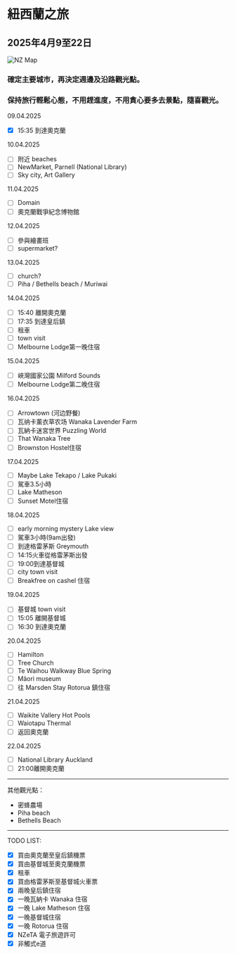 # 紐西蘭之旅

## 2025年4月9至22日

![NZ Map](https://ichef.bbci.co.uk/ace/ws/800/cpsprodpb/D673/production/_128399845_bbcm_new-zealand_country_profile_map_240123.png.webp)

### 確定主要城巿，再決定週邊及沿路觀光點。

### 保持旅行輕鬆心態，不用趕進度，不用貪心要多去景點，隨喜觀光。

09.04.2025
- [x] 15:35 到達奧克蘭

10.04.2025
- [ ] 附近 beaches
- [ ] NewMarket, Parnell (National Library)
- [ ] Sky city, Art Gallery

11.04.2025
- [ ] Domain
- [ ] 奧克蘭戰爭紀念博物館

12.04.2025
- [ ] 參與繪畫班
- [ ] supermarket?

13.04.2025
- [ ] church?
- [ ] Piha / Bethells beach / Muriwai

14.04.2025
- [ ] 15:40 離開奧克蘭
- [ ] 17:35 到達皇后鎮
- [ ] 租車
- [ ] town visit
- [ ] Melbourne Lodge第一晚住宿

15.04.2025
- [ ] 峽灣國家公園 Milford Sounds
- [ ] Melbourne Lodge第二晚住宿

16.04.2025
- [ ] Arrowtown (河边野餐)
- [ ] 瓦纳卡薰衣草农场 Wanaka Lavender Farm
- [ ] 瓦納卡迷宮世界 Puzzling World
- [ ] That Wanaka Tree
- [ ] Brownston Hostel住宿

17.04.2025
- [ ] Maybe Lake Tekapo / Lake Pukaki
- [ ] 駕車3.5小時
- [ ] Lake Matheson
- [ ] Sunset Motel住宿

18.04.2025
- [ ] early morning mystery Lake view
- [ ] 駕車3小時(9am出發)
- [ ] 到達格雷茅斯 Greymouth
- [ ] 14:15火車從格雷茅斯出發
- [ ] 19:00到達基督城
- [ ] city town visit
- [ ] Breakfree on cashel 住宿

19.04.2025
- [ ] 基督城 town visit
- [ ] 15:05 離開基督城
- [ ] 16:30 到達奧克蘭

20.04.2025
- [ ] Hamilton
- [ ] Tree Church
- [ ] Te Waihou Walkway Blue Spring
- [ ] Mãori museum
- [ ] 往 Marsden Stay Rotorua 鎮住宿

21.04.2025
- [ ] Waikite Vallery Hot Pools
- [ ] Waiotapu Thermal
- [ ] 返回奧克蘭

22.04.2025
- [ ] National Library Auckland
- [ ] 21:00離開奧克蘭
----
其他觀光點：
- 密蜂農場
- Piha beach
- Bethells Beach
----
TODO LIST:
- [x] 買由奧克蘭至皇后鎮機票
- [x] 買由基督城至奧克蘭機票
- [x] 租車
- [x] 買由格雷茅斯至基督城火車票
- [x] 兩晚皇后鎮住宿
- [x] 一晚瓦納卡 Wanaka 住宿
- [x] 一晚 Lake Matheson 住宿
- [x] 一晚基督城住宿
- [x] 一晚 Rotorua 住宿
- [x] NZeTA 電子旅遊許可
- [x] 非觸式e道
